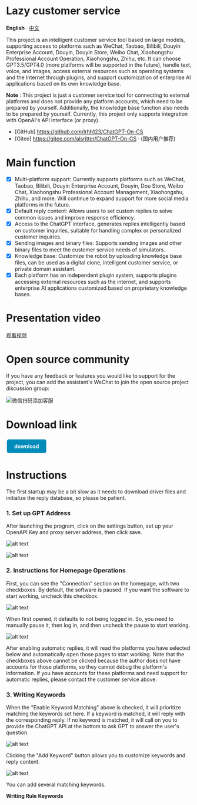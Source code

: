 # Lazy customer service   
**English** · [中文](README_CN.md) 

This project is an intelligent customer service tool based on large models, supporting access to platforms such as WeChat, Taobao, Bilibili, Douyin Enterprise Account, Douyin, Douyin Store, Weibo Chat, Xiaohongshu Professional Account Operation, Xiaohongshu, Zhihu, etc. It can choose GPT3.5/GPT4.0 (more platforms will be supported in the future), handle text, voice, and images, access external resources such as operating systems and the Internet through plugins, and support customization of enterprise AI applications based on its own knowledge base.

**Note** : This project is just a customer service tool for connecting to external platforms and does not provide any platform accounts, which need to be prepared by yourself. Additionally, the knowledge base function also needs to be prepared by yourself. Currently, this project only supports integration with OpenAI's API interface (or proxy).

* [GitHub] https://github.com/lrhh123/ChatGPT-On-CS
* [Gitee] https://gitee.com/alsritter/ChatGPT-On-CS · (国内用户推荐)

# Main function
- [x] Multi-platform support: Currently supports platforms such as WeChat, Taobao, Bilibili, Douyin Enterprise Account, Douyin, Dou Store, Weibo Chat, Xiaohongshu Professional Account Management, Xiaohongshu, Zhihu, and more. Will continue to expand support for more social media platforms in the future.
- [x] Default reply content: Allows users to set custom replies to solve common issues and improve response efficiency.
- [x] Access to the ChatGPT interface, generates replies intelligently based on customer inquiries, suitable for handling complex or personalized customer inquiries.
- [x] Sending images and binary files: Supports sending images and other binary files to meet the customer service needs of simulators.
- [x] Knowledge base: Customize the robot by uploading knowledge base files, can be used as a digital clone, intelligent customer service, or private domain assistant.
- [x] Each platform has an independent plugin system, supports plugins accessing external resources such as the internet, and supports enterprise AI applications customized based on proprietary knowledge bases.

# Presentation video
[观看视频](https://www.bilibili.com/video/BV1qz421Q73S)

# Open source community
If you have any feedback or features you would like to support for the project, you can add the assistant's WeChat to join the open source project discussion group:

![微信扫码添加客服](docs/contact.png)

<!-- 

# Business support
We also provide an enterprise-level AI application platform, including capabilities such as knowledge base, Agent plugins, application management, supporting multi-platform aggregated application access, client management, conversation management, and providing various modes such as SaaS services, private deployment, stable hosting access, etc.

Currently, we have accumulated rich AI solutions in scenarios such as private domain operation, intelligent customer service, and enterprise efficiency assistants. We have also developed best practices for AI implementation in various industries such as e-commerce, education, health, and new consumption. We are committed to building a one-stop platform to help small and medium-sized enterprises embrace AI. For enterprise services and commercial consulting, please contact our product consultants.

![微信扫码添加客服](docs/contact.png) -->

# Download link
<a href="https://github.com/lrhh123/ChatGPT-On-CS/releases/download/v1.0.2/1.0.2.exe" style="display: inline-block; background-color: #008CBA; color: white; padding: 10px 20px; text-align: center; text-decoration: none; font-weight: bold; border-radius: 5px; margin: 4px 2px; cursor: pointer;">download</a>

# Instructions
The first startup may be a bit slow as it needs to download driver files and initialize the reply database, so please be patient.

### 1. Set up GPT Address
After launching the program, click on the settings button, set up your OpenAPI Key and proxy server address, then click save.

![alt text](docs/first_settings_1.png)

![alt text](docs/first_settings_2.png)

### 2. Instructions for Homepage Operations
First, you can see the "Connection" section on the homepage, with two checkboxes. By default, the software is paused. If you want the software to start working, uncheck this checkbox.

![alt text](docs/home_settings_1.png)

When first opened, it defaults to not being logged in. So, you need to manually pause it, then log in, and then uncheck the pause to start working.

![alt text](docs/home_settings_2.png)

After enabling automatic replies, it will read the platforms you have selected below and automatically open those pages to start working. Note that the checkboxes above cannot be clicked because the author does not have accounts for those platforms, so they cannot debug the platform's information. If you have accounts for these platforms and need support for automatic replies, please contact the customer service above.

### 3. Writing Keywords
When the "Enable Keyword Matching" above is checked, it will prioritize matching the keywords set here. If a keyword is matched, it will reply with the corresponding reply. If no keyword is matched, it will call on you to provide the ChatGPT API at the bottom to ask GPT to answer the user's question.

![alt text](docs/reply_settings_1.png)

Clicking the "Add Keyword" button allows you to customize keywords and reply content.

![alt text](docs/reply_settings_2.png)

You can add several matching keywords.

**Writing Rule Keywords**
